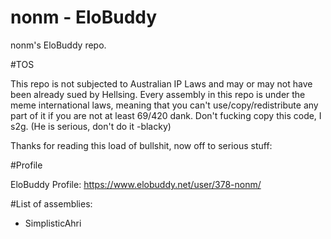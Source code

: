 nonm - EloBuddy
===========

nonm's EloBuddy repo. 

#TOS

This repo is not subjected to Australian IP Laws and may or may not have been already sued by Hellsing. Every assembly in this repo is under the meme international laws, meaning that you can't use/copy/redistribute any part of it if you are not at least 69/420 dank.
Don't fucking copy this code, I s2g. (He is serious, don't do it -blacky)

Thanks for reading this load of bullshit, now off to serious stuff:

#Profile

EloBuddy Profile: https://www.elobuddy.net/user/378-nonm/


#List of assemblies:

- SimplisticAhri



